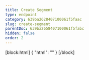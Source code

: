 ```yaml
---
title: Create Segment
type: endpoint
category: 639ba2628407100061f5faac
slug: create-segment
parentDoc: 639ba2658407100061f5fabc
hidden: false
order: 2
---
```

[block:html]
{
  "html": "<style>\n.LanguagePicker-divider { \n  display: none; }\n  \n[title=\"Toggle library\"] { \n  display: none; }\n</style>"
}
[/block]